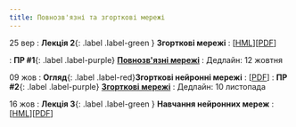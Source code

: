 ```yaml
---
title: Повнозв'язні та згорткові мережі
---
```


25 вер
: **Лекція 2**{: .label .label-green } **Згорткові мережі**
  : [[HML](https://ykochura.github.io/mld-kpi/?p=lecture2.md#1)][[PDF](https://ykochura.github.io/mld-kpi/pdf/lecture2.pdf)]

: **ПР #1**{: .label .label-purple} [**Повнозв'язні мережі**](https://drive.google.com/file/d/16EozBWYZ0zDcIqoEfYauHkNb-3mQM82p/view?usp=sharing)
  : Дедлайн: 12 жовтня

09 жов
: **Огляд**{: .label .label-red}**Згортковi нейроннi мережi**
  : [[PDF](https://drive.google.com/file/d/1isZ3ZZrwbd_4OFGdZz4OQsks6eNU8lhR/view?usp=sharing)]
: **ПР #2**{: .label .label-purple} [**Згорткові мережі**](https://drive.google.com/file/d/1Op1dlv40cdUUZOevYNJLkYLreQZiv4kV/view?usp=sharing)
  : Дедлайн: 10 листопада

16 жов
: **Лекція 3**{: .label .label-green } **Навчання нейронних мереж**
  : [[HML](https://ykochura.github.io/mld-kpi/?p=lecture3.md#1)][[PDF](https://ykochura.github.io/mld-kpi/pdf/lecture3.pdf)]

<!-- https://www.youtube.com/watch?v=pauPCy_s0Ok
<!-- Convolutional Neural Network from Scratch | Mathematics & Python Code https://www.youtube.com/watch?v=Lakz2MoHy6o

2 лис
: **ПР #2**{: .label .label-purple} [**Згорткові мережі**](https://drive.google.com/file/d/1_WzbIQbz9YTLYJrPB06yGmFaNS0AE4BW/view?usp=sharing)
  : Дедлайн: 12 листопада  -->
